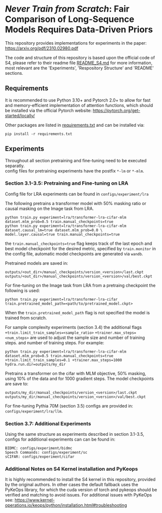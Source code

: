 # *Never Train from Scratch*: Fair Comparison of Long-Sequence Models Requires Data-Driven Priors 

This repository provides implementations for experiments in the paper: https://arxiv.org/pdf/2310.02980.pdf

The code and structure of this repository is based upon the official code of S4, please refer to
their readme file [README_S4.md](README_S4.md) for more information, most relevant are the 'Experiments', 
'Respository Structure' and 'README' sections.

## Requirements
It is recommended to use Python 3.10+ and Pytorch 2.0+  to allow for fast 
and memory-efficient implementation of attention functions, which should be installed via
the official Pytorch website: https://pytorch.org/get-started/locally/

Other packages are listed in [requirements.txt](./requirements.txt) and can be installed via:
~~~
pip install -r requirements.txt
~~~



## Experiments

Throughout all section pretraining and fine-tuning need to be executed separatly.\
config files for pretraining experiments have the postfix ```*-lm``` or ```*-mlm```.

### Section 3.1-3.5: Pretraining and Fine-tuning on LRA

Config file for LRA experiments can be found in ```configs/experiment/lra```

The following pretrains a transformer model with 50% masking ratio or causal masking on the Image task from LRA.
~~~
python train.py experiment=lra/transformer-lra-cifar-mlm dataset.mlm_prob=0.5 train.manual_checkpoints=true
python train.py experiment=lra/transformer-lra-cifar-mlm dataset.causal_lm=true dataset.mlm_prob=0.0 \
model.layer.causal=true train.manual_checkpoints=true
~~~
the ```train.manual_checkpoints=true``` flag keeps track of the last epoch and best model checkpoint for the desired metric, 
specified by ```train.monitor``` in the config file, automatic model checkpoints are generated via ```wandb```.

Pretrained models are saved in: 
~~~ 
outputs/<out_dir>/manual_checkpoints/version_<version>/last.ckpt
outputs/<out_dir>/manual_checkpoints/version_<version>/val/best.ckpt
~~~

For fine-tuning on the Image task from LRA from a pretraing checkpoint the following is used:
~~~
python train.py experiment=lra/transformer-lra-cifar train.pretrained_model_path=<path/to/pretrained_model.ckpt> 
~~~

When the ```train.pretrained_model_path``` flag is not specified the model is trained from scratch.

For sample complexity experiments (section 3.4) the additional flags ```+train.limit_train_samples=<sample_ratio>``` 
```+trainer.max_steps=<num_steps>``` are used to adjust the sample size and number of training steps. 
and number of training steps. For example:

~~~
python train.py experiment=lra/transformer-lra-cifar-mlm dataset.mlm_prob=0.5 train.manual_checkpoints=true 
+train.limit_train_samples=0.1 +trainer.max_steps=1000 hydra.run.dir=outputs/my_dir
~~~

Pretrains a transformer on the cifar with MLM objective, 50% masking, using 10% of the data and for 1000 gradient steps.
The model checkpoints are save to: 
~~~
outputs/my_dir/manual_checkpoints/version_<version>/last.ckpt
outputs/my_dir/manual_checkpoints/version_<version>/val/best.ckpt
~~~

For fine-tuning Pythia 70M (section 3.5) configs are provided in: ```configs/experiment/lra/llm```.

### Section 3.7: Additional Experiments

Using the same structure as experiments described in section 3.1-3.5, configs for additional experiments can 
can be found in:
~~~
BIDMC: configs/experiment/bidmc
Speech Commands: configs/experiment/sc
sCIFAR: configs/experiment/cifar
~~~


### Additional Notes on S4 Kernel installation and PyKeops
It is highly recommended to install the S4 kernel in this repository, provided by the original authors.
In other cases the default fallback uses the PyKeOps library, 
for which the cuda version of torch and pykeops should be verified and matching to avoid issues.
For additional issues with PyKeOps see:
https://www.kernel-operations.io/keops/python/installation.html#troubleshooting